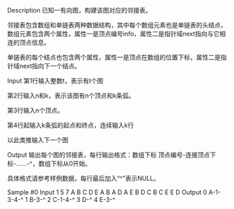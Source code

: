 Description
已知一有向图，构建该图对应的邻接表。

邻接表包含数组和单链表两种数据结构，其中每个数组元素也是单链表的头结点，数组元素包含两个属性，属性一是顶点编号info，属性二是指针域next指向与它相连的顶点信息。

单链表的每个结点也包含两个属性，属性一是顶点在数组的位置下标，属性二是指针域next指向下一个结点。

Input
第1行输入整数t，表示有t个图

第2行输入n和k，表示该图有n个顶点和k条弧。

第3行输入n个顶点。

第4行起输入k条弧的起点和终点，连续输入k行

以此类推输入下一个图

Output
输出每个图的邻接表，每行输出格式：数组下标 顶点编号-连接顶点下标-……-^，数组下标从0开始。

具体格式请参考样例数据，每行最后加入“^”表示NULL。

Sample
#0
Input
1
5 7
A B C D E
A B
A D
A E
B D
C B
C E
E D
Output
0 A-1-3-4-^
1 B-3-^
2 C-1-4-^
3 D-^
4 E-3-^